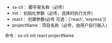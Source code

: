*   ss-cli：     脚手架名称（必传）
*   init：       初始化参数（必传，选择的执行文件）
*   react：      创建参数(必传 可选：['react', 'express'])
*   projectName：项目名称（必传，由用户自行输入）

命令：ss-cli init react projectName